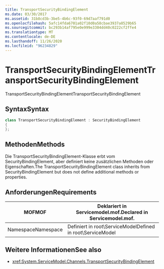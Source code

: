 ```yaml
---
title: TransportSecurityBindingElement
ms.date: 03/30/2017
ms.assetid: 31b8cd3b-3be5-4b6c-93f0-69d7aaf791d0
ms.openlocfilehash: 5afc14fda6701a02f10d0a58cbae3937a8529b65
ms.sourcegitcommit: bc293b14af795e0e999e3304dd40c0222cf2ffe4
ms.translationtype: MT
ms.contentlocale: de-DE
ms.lasthandoff: 11/26/2020
ms.locfileid: "96234829"
---
```

# <a name="transportsecuritybindingelement"></a><span data-ttu-id="210cb-102">TransportSecurityBindingElement</span><span class="sxs-lookup"><span data-stu-id="210cb-102">TransportSecurityBindingElement</span></span>

<span data-ttu-id="210cb-103">TransportSecurityBindingElement</span><span class="sxs-lookup"><span data-stu-id="210cb-103">TransportSecurityBindingElement</span></span>  
  
## <a name="syntax"></a><span data-ttu-id="210cb-104">Syntax</span><span class="sxs-lookup"><span data-stu-id="210cb-104">Syntax</span></span>  
  
```csharp
class TransportSecurityBindingElement : SecurityBindingElement  
{  
};  
```  
  
## <a name="methods"></a><span data-ttu-id="210cb-105">Methoden</span><span class="sxs-lookup"><span data-stu-id="210cb-105">Methods</span></span>  

 <span data-ttu-id="210cb-106">Die TransportSecurityBindingElement-Klasse erbt vom SecurityBindingElement, aber definiert keine zusätzlichen Methoden oder Eigenschaften.</span><span class="sxs-lookup"><span data-stu-id="210cb-106">The TransportSecurityBindingElement class inherits from SecurityBindingElement but does not define additional methods or properties.</span></span>  
  
## <a name="requirements"></a><span data-ttu-id="210cb-107">Anforderungen</span><span class="sxs-lookup"><span data-stu-id="210cb-107">Requirements</span></span>  
  
|<span data-ttu-id="210cb-108">MOF</span><span class="sxs-lookup"><span data-stu-id="210cb-108">MOF</span></span>|<span data-ttu-id="210cb-109">Deklariert in Servicemodel.mof.</span><span class="sxs-lookup"><span data-stu-id="210cb-109">Declared in Servicemodel.mof.</span></span>|  
|---------|-----------------------------------|  
|<span data-ttu-id="210cb-110">Namespace</span><span class="sxs-lookup"><span data-stu-id="210cb-110">Namespace</span></span>|<span data-ttu-id="210cb-111">Definiert in root\ServiceModel</span><span class="sxs-lookup"><span data-stu-id="210cb-111">Defined in root\ServiceModel</span></span>|  
  
## <a name="see-also"></a><span data-ttu-id="210cb-112">Weitere Informationen</span><span class="sxs-lookup"><span data-stu-id="210cb-112">See also</span></span>

- <xref:System.ServiceModel.Channels.TransportSecurityBindingElement>
